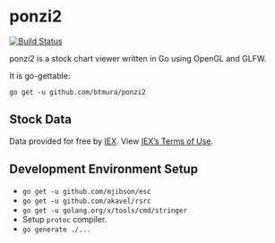 # ponzi2

[![Build Status](https://travis-ci.org/btmura/ponzi2.svg?branch=master)](https://travis-ci.org/btmura/ponzi2)

ponzi2 is a stock chart viewer written in Go using OpenGL and GLFW. 

It is go-gettable:

`go get -u github.com/btmura/ponzi2`

## Stock Data

Data provided for free by [IEX](https://iextrading.com/developer). View [IEX’s Terms of Use](https://iextrading.com/api-exhibit-a/).

## Development Environment Setup

* `go get -u github.com/mjibson/esc`
* `go get -u github.com/akavel/rsrc`
* `go get -u golang.org/x/tools/cmd/stringer`
* Setup `protoc` compiler.
* `go generate ./...`
